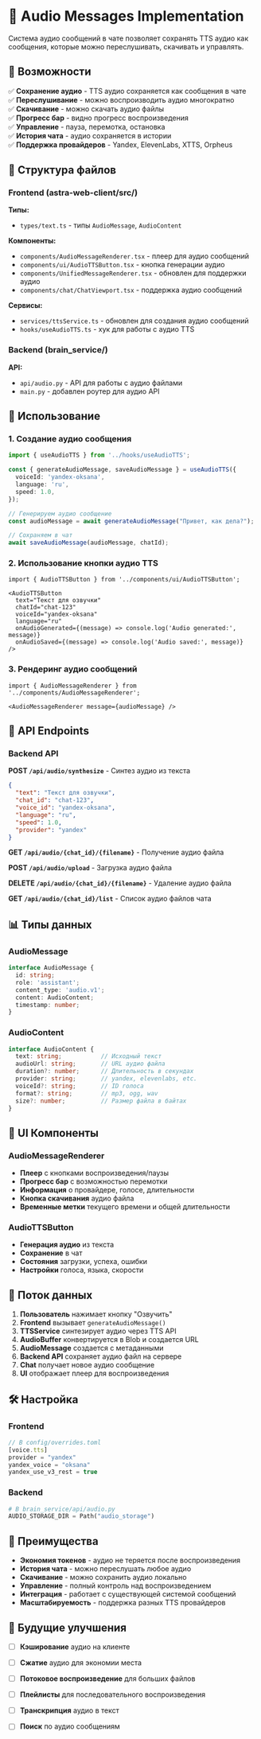 # 🎵 Audio Messages Implementation

Система аудио сообщений в чате позволяет сохранять TTS аудио как сообщения, которые можно переслушивать, скачивать и управлять.

## 🚀 Возможности

✅ **Сохранение аудио** - TTS аудио сохраняется как сообщения в чате  
✅ **Переслушивание** - можно воспроизводить аудио многократно  
✅ **Скачивание** - можно скачать аудио файлы  
✅ **Прогресс бар** - видно прогресс воспроизведения  
✅ **Управление** - пауза, перемотка, остановка  
✅ **История чата** - аудио сохраняется в истории  
✅ **Поддержка провайдеров** - Yandex, ElevenLabs, XTTS, Orpheus  

## 📁 Структура файлов

### Frontend (astra-web-client/src/)

**Типы:**
- `types/text.ts` - типы `AudioMessage`, `AudioContent`

**Компоненты:**
- `components/AudioMessageRenderer.tsx` - плеер для аудио сообщений
- `components/ui/AudioTTSButton.tsx` - кнопка генерации аудио
- `components/UnifiedMessageRenderer.tsx` - обновлен для поддержки аудио
- `components/chat/ChatViewport.tsx` - поддержка аудио сообщений

**Сервисы:**
- `services/ttsService.ts` - обновлен для создания аудио сообщений
- `hooks/useAudioTTS.ts` - хук для работы с аудио TTS

### Backend (brain_service/)

**API:**
- `api/audio.py` - API для работы с аудио файлами
- `main.py` - добавлен роутер для аудио API

## 🎯 Использование

### 1. Создание аудио сообщения

```typescript
import { useAudioTTS } from '../hooks/useAudioTTS';

const { generateAudioMessage, saveAudioMessage } = useAudioTTS({
  voiceId: 'yandex-oksana',
  language: 'ru',
  speed: 1.0,
});

// Генерируем аудио сообщение
const audioMessage = await generateAudioMessage("Привет, как дела?");

// Сохраняем в чат
await saveAudioMessage(audioMessage, chatId);
```

### 2. Использование кнопки аудио TTS

```tsx
import { AudioTTSButton } from '../components/ui/AudioTTSButton';

<AudioTTSButton
  text="Текст для озвучки"
  chatId="chat-123"
  voiceId="yandex-oksana"
  language="ru"
  onAudioGenerated={(message) => console.log('Audio generated:', message)}
  onAudioSaved={(message) => console.log('Audio saved:', message)}
/>
```

### 3. Рендеринг аудио сообщений

```tsx
import { AudioMessageRenderer } from '../components/AudioMessageRenderer';

<AudioMessageRenderer message={audioMessage} />
```

## 🔧 API Endpoints

### Backend API

**POST `/api/audio/synthesize`** - Синтез аудио из текста
```json
{
  "text": "Текст для озвучки",
  "chat_id": "chat-123",
  "voice_id": "yandex-oksana",
  "language": "ru",
  "speed": 1.0,
  "provider": "yandex"
}
```

**GET `/api/audio/{chat_id}/{filename}`** - Получение аудио файла

**POST `/api/audio/upload`** - Загрузка аудио файла

**DELETE `/api/audio/{chat_id}/{filename}`** - Удаление аудио файла

**GET `/api/audio/{chat_id}/list`** - Список аудио файлов чата

## 📊 Типы данных

### AudioMessage
```typescript
interface AudioMessage {
  id: string;
  role: 'assistant';
  content_type: 'audio.v1';
  content: AudioContent;
  timestamp: number;
}
```

### AudioContent
```typescript
interface AudioContent {
  text: string;           // Исходный текст
  audioUrl: string;       // URL аудио файла
  duration?: number;      // Длительность в секундах
  provider: string;       // yandex, elevenlabs, etc.
  voiceId?: string;       // ID голоса
  format?: string;        // mp3, ogg, wav
  size?: number;          // Размер файла в байтах
}
```

## 🎨 UI Компоненты

### AudioMessageRenderer
- **Плеер** с кнопками воспроизведения/паузы
- **Прогресс бар** с возможностью перемотки
- **Информация** о провайдере, голосе, длительности
- **Кнопка скачивания** аудио файла
- **Временные метки** текущего времени и общей длительности

### AudioTTSButton
- **Генерация аудио** из текста
- **Сохранение** в чат
- **Состояния** загрузки, успеха, ошибки
- **Настройки** голоса, языка, скорости

## 🔄 Поток данных

1. **Пользователь** нажимает кнопку "Озвучить"
2. **Frontend** вызывает `generateAudioMessage()`
3. **TTSService** синтезирует аудио через TTS API
4. **AudioBuffer** конвертируется в Blob и создается URL
5. **AudioMessage** создается с метаданными
6. **Backend API** сохраняет аудио файл на сервере
7. **Chat** получает новое аудио сообщение
8. **UI** отображает плеер для воспроизведения

## 🛠️ Настройка

### Frontend
```typescript
// В config/overrides.toml
[voice.tts]
provider = "yandex"
yandex_voice = "oksana"
yandex_use_v3_rest = true
```

### Backend
```python
# В brain_service/api/audio.py
AUDIO_STORAGE_DIR = Path("audio_storage")
```

## 🚀 Преимущества

- **Экономия токенов** - аудио не теряется после воспроизведения
- **История чата** - можно переслушать любое аудио
- **Скачивание** - можно сохранить аудио локально
- **Управление** - полный контроль над воспроизведением
- **Интеграция** - работает с существующей системой сообщений
- **Масштабируемость** - поддержка разных TTS провайдеров

## 🔮 Будущие улучшения

- [ ] **Кэширование** аудио на клиенте
- [ ] **Сжатие** аудио для экономии места
- [ ] **Потоковое воспроизведение** для больших файлов
- [ ] **Плейлисты** для последовательного воспроизведения
- [ ] **Транскрипция** аудио в текст
- [ ] **Поиск** по аудио сообщениям


